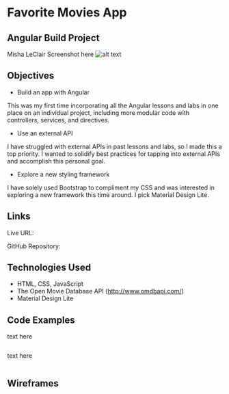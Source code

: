 # Favorite Movies App
## Angular Build Project
Misha LeClair
Screenshot here
![alt text](public/images/disneyland-app-screenshot.png)

## Objectives
* Build an app with Angular

This was my first time incorporating all the Angular lessons and labs in one place on an individual project, including more modular code with controllers, services, and directives.

* Use an external API

I have struggled with external APIs in past lessons and labs, so I made this a top priority. I wanted to solidify best practices for tapping into external APIs and accomplish this personal goal.

* Explore a new styling framework

I have solely used Bootstrap to compliment my CSS and was interested in exploring a new framework this time around. I pick Material Design Lite.

## Links

Live URL:

GitHub Repository:

## Technologies Used
* HTML, CSS, JavaScript
* The Open Movie Database API (http://www.omdbapi.com/)
* Material Design Lite

## Code Examples

text here

```

```
text here

```

```

## Wireframes
